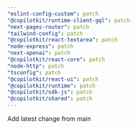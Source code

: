 ```yaml
---
"eslint-config-custom": patch
"@copilotkit/runtime-client-gql": patch
"next-pages-router": patch
"tailwind-config": patch
"@copilotkit/react-textarea": patch
"node-express": patch
"next-openai": patch
"@copilotkit/react-core": patch
"node-http": patch
"tsconfig": patch
"@copilotkit/react-ui": patch
"@copilotkit/runtime": patch
"@copilotkit/sdk-js": patch
"@copilotkit/shared": patch
---
```


Add latest change from main
